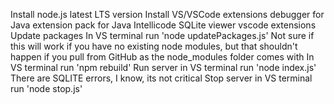 Install node.js latest LTS version
Install VS/VSCode extensions
    debugger for Java
    extension pack for Java
    Intellicode
    SQLite viewer vscode extensions
Update packages
    In VS terminal run 'node updatePackages.js'
        Not sure if this will work if you have no existing node modules, but that shouldn't happen if you pull from GitHub as the node_modules folder comes with
    In VS terminal run 'npm rebuild'
Run server in VS terminal run 'node index.js'
    There are SQLITE errors, I know, its not critical
Stop server in VS terminal run 'node stop.js'